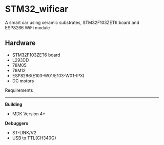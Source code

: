 # STM32_wificar
A smart car using ceramic substrates, STM32F103ZET6 board and ESP8266 WiFi module

Hardware
------------------
* STM32F103ZET6 board
* L293DD
* 78M05
* 78M12
* ESP8266(E103-W01/E103-W01-IPX)
* DC motors

Requirements
__________________
**Building**
* MDK Version 4+

**Debuggers**
* ST-LINK/V2
* USB to TTL(CH340G)
